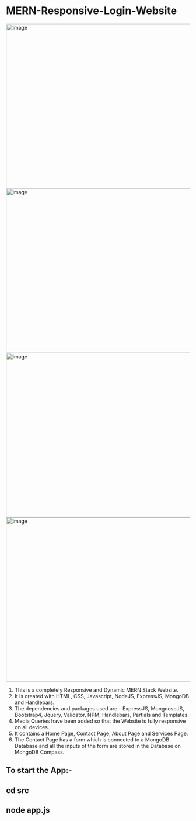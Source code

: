 # MERN-Responsive-Login-Website

<img width="850" height="450" alt="image" src="https://user-images.githubusercontent.com/78311368/209445048-ef3301ed-16c2-4ce4-bb7a-f5ae414337ad.PNG">
<br>
<img width="850" height="450" alt="image" src="https://user-images.githubusercontent.com/78311368/209445102-aa41392e-8611-48de-b4a6-a8ac5cadbfbb.PNG">
<br>
<img width="850" height="450" alt="image" src="https://user-images.githubusercontent.com/78311368/209445146-d431a89e-2508-48c2-ad20-cfefaf3c5f78.PNG">
<br>
<img width="850" height="450" alt="image" src="https://user-images.githubusercontent.com/78311368/209445180-5bd47461-e38f-4f7c-8af8-13d5af051185.PNG">

1) This is a completely Responsive and Dynamic MERN Stack Website.
2) It is created with HTML, CSS, Javascript, NodeJS, ExpressJS, MongoDB and Handlebars.
3) The dependencies and packages used are - ExpressJS, MongooseJS, Bootstrap4, Jquery, Validator, NPM, Handlebars, Partials and Templates.
4) Media Queries have been added so that the Website is fully responsive on all devices.
5) It contains a Home Page, Contact Page, About Page and Services Page.
6) The Contact Page has a form which is connected to a MongoDB Database and all the inputs of the form are stored in the Database on MongoDB Compass.

## To start the App:-

## cd src
## node app.js
